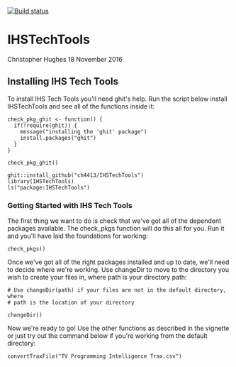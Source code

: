 [![Build status](https://ci.appveyor.com/api/projects/status/hm2a822s7vd933u7?svg=true)](https://ci.appveyor.com/project/ch4413/ihstechtools)

IHSTechTools
================
Christopher Hughes
18 November 2016

<!-- README.md is generated from README.Rmd. Please edit that file -->
## Installing IHS Tech Tools

To install IHS Tech Tools you'll need ghit's help. Run the script below install IHSTechTools and see all of the functions inside it:

```
check_pkg_ghit <- function() {
  if(!require(ghit)) {
    message("installing the 'ghit' package")
    install.packages("ghit")
  }
}

check_pkg_ghit()

ghit::install_github("ch4413/IHSTechTools")
library(IHSTechTools)
ls("package:IHSTechTools")

```

### Getting Started with IHS Tech Tools

The first thing we want to do is check that we've got all of the dependent packages available. The check\_pkgs function will do this all for you. Run it and you'll have laid the foundations for working:
```
check_pkgs()

```
Once we've got all of the right packages installed and up to date, we'll need to decide where we're working. Use changeDir to move to the directory you wish to create your files in, where path is your directory path:

```
# Use changeDir(path) if your files are not in the default directory, where
# path is the location of your directory

changeDir()

```

Now we're ready to go! Use the other functions as described in the vignette or just try out the command below if you're working from the default directory:

```
convertTraxFile("TV Programming Intelligence Trax.csv")
```

